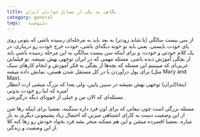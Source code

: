 ```yaml
---
title: نگاهی به یکی از مسائل جوانان ایران
category: general
tags:   دلنوشته
---
```


از سن بیست سالگی (یا شاید زودتر) به بعد باید به مرحله‌ای رسیده باشی که بتونی روی پای خودت بایستی. یعنی باید تو خونه دیگه‌ای باشی، خودت خرج خودت رو دربیاری، در یک کلام خودتی و خودت. و برای اینکه سن بیست سالگی به این مرحله رسیده باشی باید از بچگی آموزش دیده باشی. مسئله مهمی که در ایران توجهی بهش نمیشه. تو فیلمایی غربی‌ای که میبینیم این مسئله که بچه‌ها از بچگی به فکر آموزش و انجام کارهای سبک برای پول درآوردن یا در کل مستقل شدن هستن، نمایش داده میشه (مثل Mary and Max).<br />
اینجا(ایران) توجهی بهش نمیشه در سنین پایین، ولی بعدا که بزرگ میشی ازت انتظار میره که اینا رو خودت بدونی!<br />
مسئله‌ای که الان من و خیلی از جوونای دیگه درگیرشن. <br />

مسئله بزرگی است چون تبعاتی که برای اون فرد داره سنگینه. بعضیا برای اینکه رها شن از این وضعیت دست به کارای اشتباهی میزنن که احتمال زیاد پشیمونی دیگری به بار میاره. بعضیا افسرده میشن و این هم ممکنه منجر بشه فرد بخواد خودش رو رها کنه کلا از این وضعیت و زندگی.<br />







